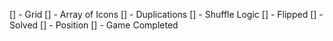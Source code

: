 [] - Grid
[] - Array of Icons
[] - Duplications
[] - Shuffle Logic
[] - Flipped
[] - Solved
[] - Position
[] - Game Completed